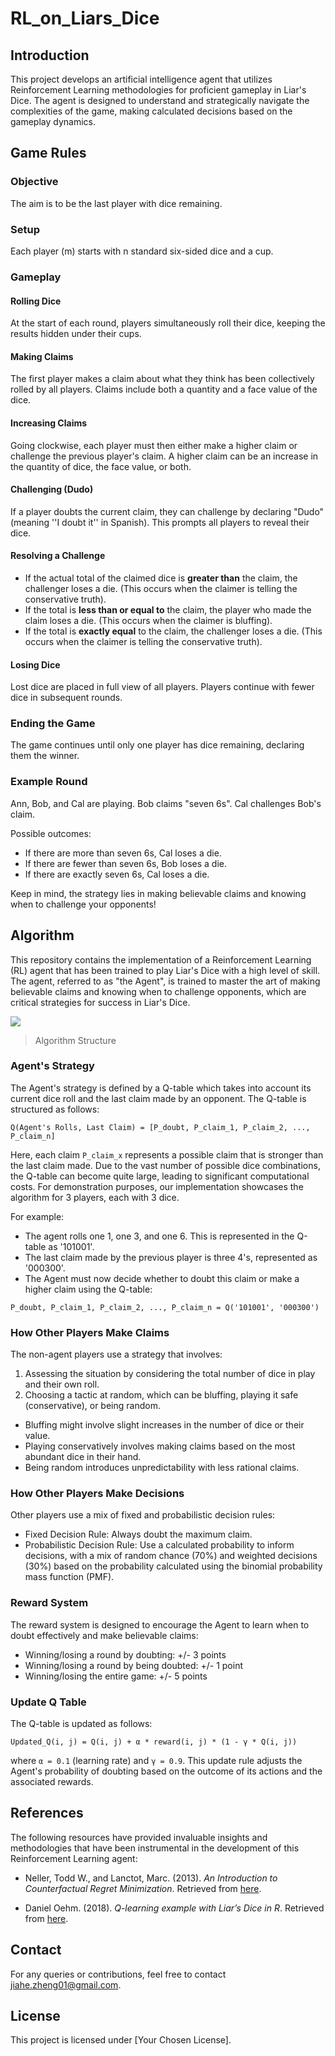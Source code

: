 # RL_on_Liars_Dice

## Introduction
This project develops an artificial intelligence agent that utilizes Reinforcement Learning methodologies for proficient gameplay in Liar's Dice. The agent is designed to understand and strategically navigate the complexities of the game, making calculated decisions based on the gameplay dynamics.

## Game Rules

### Objective
The aim is to be the last player with dice remaining.

### Setup
Each player (m) starts with n standard six-sided dice and a cup.

### Gameplay

#### Rolling Dice
At the start of each round, players simultaneously roll their dice, keeping the results hidden under their cups.

#### Making Claims
The first player makes a claim about what they think has been collectively rolled by all players. Claims include both a quantity and a face value of the dice.

#### Increasing Claims
Going clockwise, each player must then either make a higher claim or challenge the previous player's claim. A higher claim can be an increase in the quantity of dice, the face value, or both.

#### Challenging (Dudo)
If a player doubts the current claim, they can challenge by declaring "Dudo" (meaning ''I doubt it'' in Spanish). This prompts all players to reveal their dice.

#### Resolving a Challenge
- If the actual total of the claimed dice is **greater than** the claim, the challenger loses a die. (This occurs when the claimer is telling the conservative truth).
- If the total is **less than or equal to** the claim, the player who made the claim loses a die. (This occurs when the claimer is bluffing).
- If the total is **exactly equal** to the claim, the challenger loses a die. (This occurs when the claimer is telling the conservative truth).

#### Losing Dice
Lost dice are placed in full view of all players. Players continue with fewer dice in subsequent rounds.

### Ending the Game
The game continues until only one player has dice remaining, declaring them the winner.

### Example Round

Ann, Bob, and Cal are playing. Bob claims "seven 6s". Cal challenges Bob's claim.

Possible outcomes:
- If there are more than seven 6s, Cal loses a die.
- If there are fewer than seven 6s, Bob loses a die.
- If there are exactly seven 6s, Cal loses a die.

Keep in mind, the strategy lies in making believable claims and knowing when to challenge your opponents!

## Algorithm
This repository contains the implementation of a Reinforcement Learning (RL) agent that has been trained to play Liar's Dice with a high level of skill. The agent, referred to as "the Agent", is trained to master the art of making believable claims and knowing when to challenge opponents, which are critical strategies for success in Liar's Dice.

![](https://github.com/jiahezheng/RL_on_Liars_Dice/blob/main/Algorithm_structure.png)

> Algorithm Structure

### Agent's Strategy

The Agent's strategy is defined by a Q-table which takes into account its current dice roll and the last claim made by an opponent. The Q-table is structured as follows:

`Q(Agent's Rolls, Last Claim) = [P_doubt, P_claim_1, P_claim_2, ..., P_claim_n]`

Here, each claim `P_claim_x` represents a possible claim that is stronger than the last claim made. Due to the vast number of possible dice combinations, the Q-table can become quite large, leading to significant computational costs. For demonstration purposes, our implementation showcases the algorithm for 3 players, each with 3 dice.

For example:
- The agent rolls one 1, one 3, and one 6. This is represented in the Q-table as '101001'.
- The last claim made by the previous player is three 4's, represented as '000300'.
- The Agent must now decide whether to doubt this claim or make a higher claim using the Q-table:

`P_doubt, P_claim_1, P_claim_2, ..., P_claim_n = Q('101001', '000300')`

### How Other Players Make Claims

The non-agent players use a strategy that involves:
1. Assessing the situation by considering the total number of dice in play and their own roll.
2. Choosing a tactic at random, which can be bluffing, playing it safe (conservative), or being random.

- Bluffing might involve slight increases in the number of dice or their value.
- Playing conservatively involves making claims based on the most abundant dice in their hand.
- Being random introduces unpredictability with less rational claims.

### How Other Players Make Decisions

Other players use a mix of fixed and probabilistic decision rules:

- Fixed Decision Rule: Always doubt the maximum claim.
- Probabilistic Decision Rule: Use a calculated probability to inform decisions, with a mix of random chance (70%) and weighted decisions (30%) based on the probability calculated using the binomial probability mass function (PMF).

### Reward System

The reward system is designed to encourage the Agent to learn when to doubt effectively and make believable claims:

- Winning/losing a round by doubting: +/- 3 points
- Winning/losing a round by being doubted: +/- 1 point
- Winning/losing the entire game: +/- 5 points

### Update Q Table

The Q-table is updated as follows:

`Updated_Q(i, j) = Q(i, j) + α * reward(i, j) * (1 - γ * Q(i, j))`

where `α = 0.1` (learning rate) and `γ = 0.9`. This update rule adjusts the Agent's probability of doubting based on the outcome of its actions and the associated rewards.

## References

The following resources have provided invaluable insights and methodologies that have been instrumental in the development of this Reinforcement Learning agent:

- Neller, Todd W., and Lanctot, Marc. (2013). *An Introduction to Counterfactual Regret Minimization*. Retrieved from [here](http://modelai.gettysburg.edu/2013/cfr/cfr.pdf).

- Daniel Oehm. (2018). *Q-learning example with Liar’s Dice in R*. Retrieved from [here](https://gradientdescending.com/q-learning-example-with-liars-dice-in-r/).

## Contact
For any queries or contributions, feel free to contact jiahe.zheng01@gmail.com.

## License
This project is licensed under [Your Chosen License].
